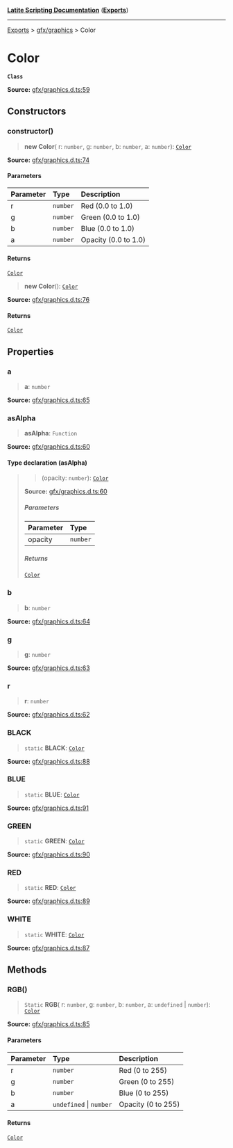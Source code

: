 [**Latite Scripting Documentation**](../../README.md) ([**Exports**](../../exports.md))

---

[Exports](../../exports.md) > [gfx/graphics](../index.md) > Color

# Color

**`Class`**

**Source:** [gfx/graphics.d.ts:59](https://github.com/LatiteScripting/latitescripting.github.io/blob/35c45ec/definitions/gfx/graphics.d.ts#L59)

## Constructors

### constructor()

> **new Color**(
> r: `number`,
> g: `number`,
> b: `number`,
> a: `number`): [`Color`](class.Color.md)

**Source:** [gfx/graphics.d.ts:74](https://github.com/LatiteScripting/latitescripting.github.io/blob/35c45ec/definitions/gfx/graphics.d.ts#L74)

#### Parameters

| Parameter | Type     | Description          |
| :-------- | :------- | :------------------- |
| r         | `number` | Red (0.0 to 1.0)     |
| g         | `number` | Green (0.0 to 1.0)   |
| b         | `number` | Blue (0.0 to 1.0)    |
| a         | `number` | Opacity (0.0 to 1.0) |

#### Returns

[`Color`](class.Color.md)

> **new Color**(): [`Color`](class.Color.md)

**Source:** [gfx/graphics.d.ts:76](https://github.com/LatiteScripting/latitescripting.github.io/blob/35c45ec/definitions/gfx/graphics.d.ts#L76)

#### Returns

[`Color`](class.Color.md)

## Properties

### a

> **a**: `number`

**Source:** [gfx/graphics.d.ts:65](https://github.com/LatiteScripting/latitescripting.github.io/blob/35c45ec/definitions/gfx/graphics.d.ts#L65)

### asAlpha

> **asAlpha**: `Function`

**Source:** [gfx/graphics.d.ts:60](https://github.com/LatiteScripting/latitescripting.github.io/blob/35c45ec/definitions/gfx/graphics.d.ts#L60)

#### Type declaration (asAlpha)

> > (opacity: `number`): [`Color`](class.Color.md)
>
> **Source:** [gfx/graphics.d.ts:60](https://github.com/LatiteScripting/latitescripting.github.io/blob/35c45ec/definitions/gfx/graphics.d.ts#L60)
>
> ##### Parameters
>
> | Parameter | Type     |
> | :-------- | :------- |
> | opacity   | `number` |
>
> ##### Returns
>
> [`Color`](class.Color.md)

### b

> **b**: `number`

**Source:** [gfx/graphics.d.ts:64](https://github.com/LatiteScripting/latitescripting.github.io/blob/35c45ec/definitions/gfx/graphics.d.ts#L64)

### g

> **g**: `number`

**Source:** [gfx/graphics.d.ts:63](https://github.com/LatiteScripting/latitescripting.github.io/blob/35c45ec/definitions/gfx/graphics.d.ts#L63)

### r

> **r**: `number`

**Source:** [gfx/graphics.d.ts:62](https://github.com/LatiteScripting/latitescripting.github.io/blob/35c45ec/definitions/gfx/graphics.d.ts#L62)

### BLACK

> `static` **BLACK**: [`Color`](class.Color.md)

**Source:** [gfx/graphics.d.ts:88](https://github.com/LatiteScripting/latitescripting.github.io/blob/35c45ec/definitions/gfx/graphics.d.ts#L88)

### BLUE

> `static` **BLUE**: [`Color`](class.Color.md)

**Source:** [gfx/graphics.d.ts:91](https://github.com/LatiteScripting/latitescripting.github.io/blob/35c45ec/definitions/gfx/graphics.d.ts#L91)

### GREEN

> `static` **GREEN**: [`Color`](class.Color.md)

**Source:** [gfx/graphics.d.ts:90](https://github.com/LatiteScripting/latitescripting.github.io/blob/35c45ec/definitions/gfx/graphics.d.ts#L90)

### RED

> `static` **RED**: [`Color`](class.Color.md)

**Source:** [gfx/graphics.d.ts:89](https://github.com/LatiteScripting/latitescripting.github.io/blob/35c45ec/definitions/gfx/graphics.d.ts#L89)

### WHITE

> `static` **WHITE**: [`Color`](class.Color.md)

**Source:** [gfx/graphics.d.ts:87](https://github.com/LatiteScripting/latitescripting.github.io/blob/35c45ec/definitions/gfx/graphics.d.ts#L87)

## Methods

### RGB()

> `Static` **RGB**(
> r: `number`,
> g: `number`,
> b: `number`,
> a: `undefined` \| `number`): [`Color`](class.Color.md)

**Source:** [gfx/graphics.d.ts:85](https://github.com/LatiteScripting/latitescripting.github.io/blob/35c45ec/definitions/gfx/graphics.d.ts#L85)

#### Parameters

| Parameter | Type                    | Description        |
| :-------- | :---------------------- | :----------------- |
| r         | `number`                | Red (0 to 255)     |
| g         | `number`                | Green (0 to 255)   |
| b         | `number`                | Blue (0 to 255)    |
| a         | `undefined` \| `number` | Opacity (0 to 255) |

#### Returns

[`Color`](class.Color.md)
